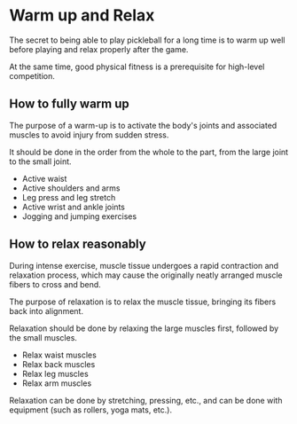 # Warm up and Relax

The secret to being able to play pickleball for a long time is to warm up well before playing and relax properly after the game. 

At the same time, good physical fitness is a prerequisite for high-level competition.

## How to fully warm up

The purpose of a warm-up is to activate the body's joints and associated muscles to avoid injury from sudden stress.

It should be done in the order from the whole to the part, from the large joint to the small joint.

* Active waist
* Active shoulders and arms
* Leg press and leg stretch
* Active wrist and ankle joints
* Jogging and jumping exercises

## How to relax reasonably

During intense exercise, muscle tissue undergoes a rapid contraction and relaxation process, which may cause the originally neatly arranged muscle fibers to cross and bend.

The purpose of relaxation is to relax the muscle tissue, bringing its fibers back into alignment.

Relaxation should be done by relaxing the large muscles first, followed by the small muscles.

* Relax waist muscles
* Relax back muscles
* Relax leg muscles
* Relax arm muscles

Relaxation can be done by stretching, pressing, etc., and can be done with equipment (such as rollers, yoga mats, etc.).